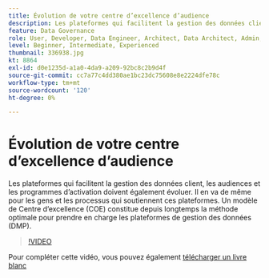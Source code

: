 ```yaml
---
title: Évolution de votre centre d’excellence d’audience
description: Les plateformes qui facilitent la gestion des données client, les audiences et les programmes d’activation doivent également évoluer. Il en va de même pour les gens et les processus qui soutiennent ces plateformes. Un modèle de Centre d’excellence (COE) constitue depuis longtemps la méthode optimale pour prendre en charge les plateformes de gestion des données (DMP).
feature: Data Governance
role: User, Developer, Data Engineer, Architect, Data Architect, Admin, Leader
level: Beginner, Intermediate, Experienced
thumbnail: 336938.jpg
kt: 8864
exl-id: d0e1235d-a1a0-4da9-a209-92bc8c2b9d4f
source-git-commit: cc7a77c4dd380ae1bc23dc75608e8e2224dfe78c
workflow-type: tm+mt
source-wordcount: '120'
ht-degree: 0%

---
```


# Évolution de votre centre d’excellence d’audience

Les plateformes qui facilitent la gestion des données client, les audiences et les programmes d’activation doivent également évoluer. Il en va de même pour les gens et les processus qui soutiennent ces plateformes. Un modèle de Centre d’excellence (COE) constitue depuis longtemps la méthode optimale pour prendre en charge les plateformes de gestion des données (DMP).

>[!VIDEO](https://video.tv.adobe.com/v/336938/?quality=12&learn=on)

Pour compléter cette vidéo, vous pouvez également [télécharger un livre blanc](assets/whitepaper-evolving-the-audience-center-of-excellence.pdf)
